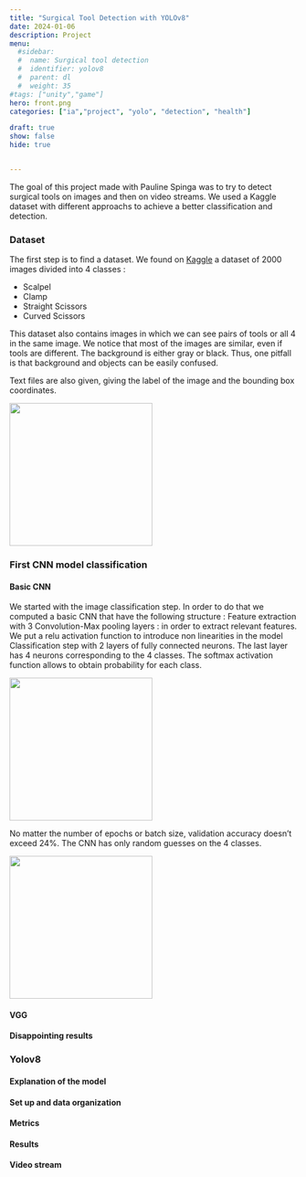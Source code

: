 ```yaml
---
title: "Surgical Tool Detection with YOLOv8"
date: 2024-01-06
description: Project
menu:
  #sidebar:
  #  name: Surgical tool detection
  #  identifier: yolov8
  #  parent: dl
  #  weight: 35
#tags: ["unity","game"]
hero: front.png
categories: ["ia","project", "yolo", "detection", "health"]

draft: true
show: false 
hide: true


---
```


The goal of this project made with Pauline Spinga was to try to detect surgical tools on images and then on video streams.
We used a Kaggle dataset with different approachs to achieve a better classification and detection.

### Dataset

The first step is to find a dataset. We found on [Kaggle](https://www.kaggle.com/datasets/dilavado/labeled-surgical-tools/data) a dataset of 2000 images divided into 4 classes : 
- Scalpel
- Clamp 
- Straight Scissors
- Curved Scissors

This dataset also contains images in which we can see pairs of tools or all 4 in the same image. We notice that most of the images are similar, even if tools are different. The background is either gray or black. Thus, one pitfall is that background and objects can be easily confused. 

Text files are also given, giving the label of the image and the bounding box coordinates.

<img src="/posts/dl/yolov8/dataset.png" height="250">

### First CNN model classification

#### Basic CNN

We started with the image classification step. 
In order to do that we computed a basic CNN that have the following structure : 
Feature extraction with 3 Convolution-Max pooling layers : in order to extract relevant features. We put a relu activation function to introduce non linearities in the model 
Classification step with 2 layers of fully connected neurons. The last layer has 4 neurons corresponding to the 4 classes. The softmax activation function allows to obtain probability for each class.

<img src="/posts/dl/yolov8/cnn.png" height="250">

No matter the number of epochs or batch size, validation accuracy doesn’t exceed 24%. The CNN has only random guesses on the 4 classes.

<img src="/posts/dl/yolov8/cnn_r.png" height="250">


#### VGG 



#### Disappointing results 

### Yolov8

#### Explanation of the model

#### Set up and data organization

#### Metrics

#### Results

#### Video stream